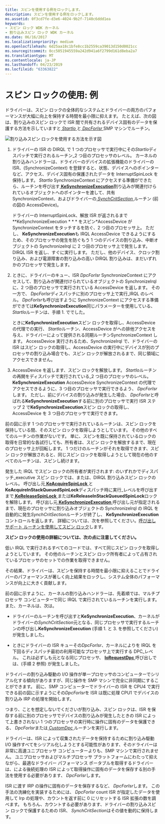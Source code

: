 ```yaml
---
title: スピンを使用する例をロックします。
description: スピンを使用する例をロックします。
ms.assetid: 0f3cd7fe-d3e6-4024-9b2f-7140c6ddd1ea
keywords:
- スピン ロック WDK カーネル
- 割り込みスピン ロック WDK カーネル
ms.date: 06/16/2017
ms.localizationpriority: medium
ms.openlocfilehash: 6d25aa18c1bfe8cc1b2559ca39013d150d0021cc
ms.sourcegitcommit: 0cc5051945559a242d941a6f2799d161d8eba2a7
ms.translationtype: MT
ms.contentlocale: ja-JP
ms.lasthandoff: 04/23/2019
ms.locfileid: "63363822"
---
```

# <a name="using-spin-locks-an-example"></a>スピン ロックの使用: 例





ドライバーは、スピン ロックの全体的なシステムとドライバーの両方のパフォーマンスが大幅に向上を保持する時間を最小限に抑えます。 たとえば、次の図は、割り込みのスピン ロックで ISR 間で共有されるデバイス固有のデータを保護する方法を示していますと[ *StartIo* ](https://msdn.microsoft.com/library/windows/hardware/ff563858)と[ *DpcForIsr* ](https://msdn.microsoft.com/library/windows/hardware/ff544079) SMP マシンでルーチン。

![割り込みスピン ロックを使用する方法を示す図](images/16ispnlk.png)

1.  ドライバーの ISR の DIRQL で 1 つのプロセッサで実行中にその*StartIo*ディスパッチで実行されるルーチン\_2 つ目のプロセッサのレベル。 カーネルの割り込みハンドラーは、ドライバーのデバイスの拡張機能のドライバーの ISR、(SynchronizeContext) を登録すると、状態、デバイスへのポインターなど、アクセス、デバイス固有の保護されたデータを InterruptSpinLock を保持します。 *StartIo* SynchronizeContext にアクセスする準備ができたら、ルーチンを呼び出す[ **KeSynchronizeExecution**](https://msdn.microsoft.com/library/windows/hardware/ff553302)割り込みが関連付けられているオブジェクトへのポインターを渡して、共有 SynchronizeContext、およびドライバーの[ *SynchCritSection* ](https://msdn.microsoft.com/library/windows/hardware/ff563928)ルーチン (前の図の AccessDevice)。

    ドライバーの InterruptSpinLock、解放 ISR が返されるまで **KeSynchronizeExecution * * * をスピン*AccessDevice が SynchronizeContext をタッチするを防ぐ、2 つ目のプロセッサ上。 ただし、 **KeSynchronizeExecution**も IRQL AccessDevice できるようにするため、そのプロセッサの発生を防ぐもう 1 つのデバイスの割り込み、中断オブジェクトの SynchronizeIrql に 2 つ目のプロセッサ上で発生します。DIRQL ISR を返し、すぐに実行します。 ただし、他のデバイス、クロック割り込み、および電源障害の割り込みの高い DIRQL 割り込みは、まだいずれかのプロセッサで発生します。

2.  ときに、ドライバーのキュー、ISR *DpcForIsr* SynchronizeContext にアクセスして、割り込みが関連付けられているオブジェクトの SynchronizeIrql に、2 つ目のプロセッサで実行されている AccessDevice を返します。 その一方で、 *DpcForIsr*ディスパッチに別のプロセッサ上で実行\_IRQL のレベル。 *DpcForIsr*も呼び出すように SynchronizeContext にアクセスする準備ができては**KeSynchronizeExecution**同じパラメーターを使用している、 *StartIo*ルーチンは、手順 1. ででした。

    ときに**KeSynchronizeExecution**スピン ロックを取得し、AccessDevice の代理での実行、 *StartIo*ルーチン、AccessDevice がへの排他アクセスを与え、ドライバーによって提供される同期ルーチンSynchronizeContext します。 AccessDevice 実行されるため、SynchronizeIrql で、ドライバーの ISR はスピン ロックの取得し、AccessDevice の実行中にデバイスが別のプロセッサの割り込み場合でも、スピン ロックが解放されるまで、同じ領域にアクセスできません。

3.  AccessDevice を返します、スピン ロックを解放します。 *StartIo*ルーチンの再開をディスパッチで実行されている\_2 つ目のプロセッサのレベル。 **KeSynchronizeExecution** AccessDevice SynchronizeContext の代理でアクセスできるように、3 つ目のプロセッサで実行できるよう、 *DpcForIsr*します。 ただし、前にデバイスの割り込みが発生した場合、 *DpcForIsr*と呼ばれる**KeSynchronizeExecution**する前に別のプロセッサで実行 ISR ステップ 2 で**KeSynchronizeExecution**スピン ロックの取得し、AccessDevice を 3 つ目のプロセッサで実行できます。

前の図に示す 1 つのプロセッサで実行されているルーチンは、スピン ロックを保持している間、そのスピン ロックを取得しようとしています。 その他のすべてのルーチンの作業がないです。 単に、スピンを既に保持されているロックの取得を日常的な各試行しても、所有者は、スピン ロックを解放するまで、現在のプロセッサ上が回転します。 1 つだけのルーチンがそれを取得できます、スピン ロックが解放されると、同じスピン ロックを取得しようとして現在の他のすべてのルーチンは、スピンし続けます。

発生した IRQL でスピン ロックの所有者が実行されます: のいずれかでディスパッチ\_executive スピン ロックでは、または、DIRQL 割り込みスピン ロックのレベル。 呼び出し元[ **KeAcquireSpinLock** ](https://msdn.microsoft.com/library/windows/hardware/ff551917)と**KeAcquireInStackQueuedSpinLock**ディスパッチ時に実行\_レベルを呼び出すまで[ **KeReleaseSpinLock** ](https://msdn.microsoft.com/library/windows/hardware/ff553145)または**KeReleaseInStackQueuedSpinLock**ロックを解除します。 呼び出し元[ **KeSynchronizeExecution** ](https://msdn.microsoft.com/library/windows/hardware/ff553302)呼び出し元が指定されるまで、現在のプロセッサに割り込みオブジェクトの SynchronizeIrql の IRQL を自動的に発生*SynchCritSection*ルーチンが終了し、 **KeSynchronizeExecution**コントロールを返します。 詳細については、次を参照してください。[呼び出しサポート ルーチンを使用してスピン ロック](calling-support-routines-that-use-spin-locks.md)します。

**スピン ロックの使用の詳細については、次の点に注意してください。**

低い IRQL で実行されるすべてのコードでは、すべて同じスピン ロックを取得しようとしています。 その他のルーチンとスピン ロック所有者によって占有されているプロセッサのセットでの作業を取得できません。

その結果、ドライバーは、スピンを保持する時間を最小限に抑えることでドライバーのパフォーマンスが著しく向上結果をロックし、システム全体のパフォーマンスが向上に大きく貢献します。

前の図に示すように、カーネルの割り込みハンドラーは、先着順では、マルチプロセッサ コンピューターで同じ IRQL で実行されているルーチンを実行します。 また、カーネルは、次は。

-   ドライバーのルーチンを呼び出すと**KeSynchronizeExecution**、カーネルがドライバーの*SynchCritSection*元となる、同じプロセッサで実行するルーチンの呼び出し**KeSynchronizeExecution** (手順 1. と 3. を参照してください) が発生しました。

-   ときにドライバーの ISR キューその*DpcForIsr*、カーネルによりを IRQL を下回るディスパッチ最初の利用可能なプロセッサ上で実行する DPC\_レベル。 これは必ずしも元となる同じプロセッサ、 [ **IoRequestDpc** ](https://msdn.microsoft.com/library/windows/hardware/ff549657)呼び出しでは、(手順 2 参照) が発生しました。

ドライバーの割り込み駆動の I/O 操作が単一プロセッサのコンピューターでシリアル化する傾向がありますが、同じ操作を SMP マシンで完全に非同期にすることができます。 前に、SMP コンピューターでドライバーの ISR を CPU4 で実行できる前の図に示すようにその*DpcForIsr*を ISR は既に処理 CPU1 でデバイスの割り込み IRP の処理を開始します。

つまり、ことを想定しないでくださいが割り込み、スピン ロックは、ISR を保存する前に別のプロセッサでデバイスの割り込みが発生したときの ISR によって上書きされない 1 つのプロセッサの実行時に操作に固有のデータを保護できる、 *DpcForIsr*または[ *CustomDpc* ](https://msdn.microsoft.com/library/windows/hardware/ff542972)ルーチンを実行します。

ドライバーは、ISR によって収集されたデータを保持するために割り込み駆動 I/O 操作すべてをシリアル化しようとする可能性があります、そのドライバーは非常に高速ユニプロセッサ コンピューターよりも、SMP マシンで実行されません。 ユニプロセッサおよびマルチプロセッサ プラットフォームにわたって抑えながら、最適なドライバー パフォーマンス ポータブルを取得するドライバーは、による後続処理の ISR によって取得操作に固有のデータを保存する別の手法を使用する必要があります、 *DpcForIsr*します。

ISR に渡す IRP の操作に固有のデータを保存するなど、 *DpcForIsr*します。 この手法の洗練化を実装するためには、 *DpcForIsr* count ISR が指定したデータを使用して Irp の処理や、カウントを返す前に 0 にリセットする ISR 拡張の数を調べます。 もちろん、カウントする必要があります、ドライバーの割り込みスピン ロックで保護するための ISR、 *SynchCritSection*はその値を動的に保持します。

 

 




